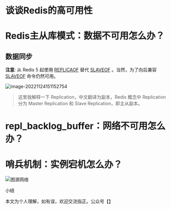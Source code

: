 # 谈谈Redis的高可用性



# Redis主从库模式：数据不可用怎么办？

## 数据同步

**注意**: 从 Redis 5 起使用 [REPLICAOF](https://www.redis.com.cn/commands/replicaof.html) 替代 [SLAVEOF](https://www.redis.com.cn/commands/slaveof.html) 。当然，为了向后兼容 [SLAVEOF](https://www.redis.com.cn/commands/slaveof.html) 命令仍然可用。

![image-20221124151152754](https://technotes.oss-cn-shenzhen.aliyuncs.com/2022/image-20221124151152754.png)

> 这里我解释一下 Replication，中文翻译为副本，Redis 概念中 Replication 分为 Master Replication 和 Slave Replication，即主从副本。

# repl_backlog_buffer：网络不可用怎么办？



# 哨兵机制：实例宕机怎么办？

![图源网络](https://technotes.oss-cn-shenzhen.aliyuncs.com/2022/image-20221124174919856.png)

小结

本文为个人理解，如有误，欢迎交流指正。公众号【】